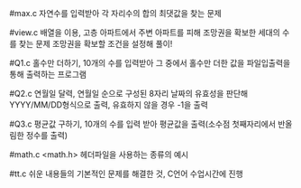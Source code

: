#max.c
자연수를 입력받아 각 자리수의 합의 최댓값을 찾는 문제

#view.c
배열을 이용, 고층 아파트에서 주변 아파트를 피해 조망권을 확보한 세대의 수를 찾는 문제
조망권을 확보할 조건을 설정해 풀이!

#Q1.c
홀수만 더하기, 10개의 수를 입력받아 그 중에서 홀수만 더한 값을 파일입출력을 통해 출력하는 프로그램

#Q2.c
연월일 달력, 연월일 순으로 구성된 8자리 날짜의 유효성을 판단해 YYYY/MM/DD형식으로 출력, 유효하지 않을 경우 -1을 출력

#Q3.c
평균값 구하기, 10개의 수를 입력 받아 평균값을 출력(소수점 첫째자리에서 반올림한 정수를 출력)

#math.c
<math.h> 헤더파일을 사용하는 종류의 예시

#tt.c
쉬운 내용들의 기본적인 문제를 해결한 것, C언어 수업시간에 진행


